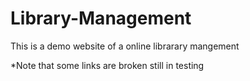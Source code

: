# Library-Management
This is a demo website of a online librarary mangement

*Note that some links are broken still in testing 
